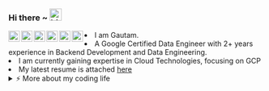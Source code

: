 ### Hi there ~ <img src="https://user-images.githubusercontent.com/1303154/88677602-1635ba80-d120-11ea-84d8-d263ba5fc3c0.gif" width="24px" alt="hi">
<!-- Icons link https://icons8.com/icon/set/logos/color -->
<a href="https://www.instagram.com/singhgautam7/">
  <img align="left" alt="Gautam's Instagram" width="22px" src="https://raw.githubusercontent.com/hussainweb/hussainweb/main/icons/instagram.png" />
</a>
<a href="https://www.linkedin.com/in/singhgautam7/">
  <img align="left" alt="Gautam's LinkedIN" width="22px" src="https://raw.githubusercontent.com/peterthehan/peterthehan/master/assets/linkedin.svg" />
</a>
<a href="https://medium.com/@singhgautam7">
  <img align="left" alt="Gautam's Medium" width="22px" src="https://img.icons8.com/color/50/000000/medium-logo.png" />
</a>
<a href="https://www.youtube.com/watch?v=g0OA1Le593c">
  <img align="left" alt="Gautam's YouTube" width="22px" src="https://img.icons8.com/color/50/000000/youtube-play.png" />
</a>
<a href="https://open.spotify.com/user/sxpj0oohar46m5bj878m0jeqz?si=3vEi8JCDSDi-KkA-b_MSJg">
  <img align="left" alt="Gautam's Spotify" width="22px" src="https://raw.githubusercontent.com/peterthehan/peterthehan/master/assets/spotify.svg" />
</a>
<a href="mailto:gautamsingh1997@gmail.com">
  <img align="left" alt="Gautam's Mail" width="22px" src="https://img.icons8.com/color/50/000000/gmail-new.png" />
</a>

<div>
  <span align="left">
      <li> I am Gautam.</li>
      <li> A Google Certified Data Engineer with 2+ years experience in Backend Development and Data Engineering.</li>
      <li> I am currently gaining expertise in Cloud Technologies, focusing on GCP</li>
      <li> My latest resume is attached <a href="assets/GRS_resume.pdf">here</a></li>
  </span>
</div>

<div>
  
<details>
<summary>⚡️ More about my coding life</summary>
<br />

![Top Languages](https://github-readme-stats.vercel.app/api/top-langs/?username=singhgautam7&layout=compact&hide=css,html)

![Gautam's github stats](https://github-readme-stats.vercel.app/api?username=singhgautam7&count_private=true&show_icons=true&theme=gotham)

</details>

<!-- ## You can find me at
<p align="center">
  <a href="https://www.linkedin.com/in/singhgautam7/"><img width="40px" height="40px" src="https://img.icons8.com/color-glass/50/000000/linkedin.png"/>
  </a>
  <a href="https://www.instagram.com/singhgautam7/"><img width="40px" height="40px" src="https://img.icons8.com/color-glass/50/000000/instagram-new.png"/></a>
  <a href="https://medium.com/@singhgautam7"><img width="40px" height="40px" src="https://img.icons8.com/color-glass/48/000000/medium-logo.png"/></a>
  <a href="https://www.youtube.com/watch?v=g0OA1Le593c"><img width="40px" height="40px" src="https://img.icons8.com/color-glass/48/000000/youtube-play.png"/></a>
  <a href="mailto:gautamsingh1997@gmail.com"><img width="40px" height="40px" src="https://img.icons8.com/color-glass/50/000000/gmail.png"/></a>
</p> -->
